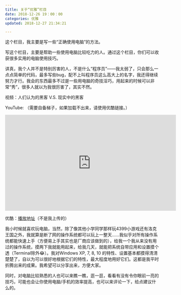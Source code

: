 ```yaml
---
title: 关于“优雅”栏目
date: 2018-12-26 19：00：00
categories: 优雅
updated: 2018-12-27 21:34:21

---
```


这个栏目，我主要是写一些“正确使用电脑”的方法。

写这个栏目，主要是帮助一些使用电脑比较吃力的人。通过这个栏目，你们可以收获很多实用的电脑使用技巧。

<!--more-->

讲真，我个人并不是特别厉害的人，不是什么“程序员”——我太弱了，只会那么一点点简单的代码，最多写些bug，配不上叫程序员这么高大上的名字，我还得继续努力才行。我会的东西最多不过是一些用电脑的奇技淫巧，用起来的时候可以非常“秀”，很多人就以为我很厉害了，其实不然。

视频：人们认为的黑客 V.S. 现实中的黑客

YouTube: （需要自备梯子，如果加载不出来，请使用优酷链接。）

<iframe width="560" height="315" src="https://www.youtube.com/embed/HluANRwPyNo" frameborder="0" allow="accelerometer; autoplay; encrypted-media; gyroscope; picture-in-picture" allowfullscreen></iframe>

优酷：[播放地址](http://player.youku.com/embed/XMzQyNjEwMzkyOA==)（不是我上传的）

我小时候就喜欢玩电脑，当然，除了像其他小学同学那样玩4399小游戏还有洛克王国之外，我就算是断了网的操作系统都可以玩上一整天……我似乎对所有操作系统都能快速上手（方便易上手其实也是厂商应该做到的），给我一个我从来没有用过的操作系统，摸两下我就能用起来，给我几天，就能把系统自带应用和设置摸个透（Terminal除外😂）。我对Windows XP, 7, 8, 10 的特性、设置基本都摸得清清楚楚了，自以为可以很好地根据它们的特性，最大程度地用好它们。这都是我平时折腾出来的成果。我希望可以分享出来，方便大家。

同时，对电脑比较熟悉的人也可以来瞧一瞧，逛一逛，看看有没有令你眼前一亮的技巧，可能也会让你使用电脑/手机的效率提高，也可以来评论一下，给点建议什么的。